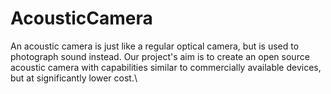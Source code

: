 # AcousticCamera
An acoustic camera is just like a regular optical camera, but is used to photograph sound instead. Our project's aim is to create an open source acoustic camera with capabilities similar to commercially available devices, but at significantly lower cost.\
